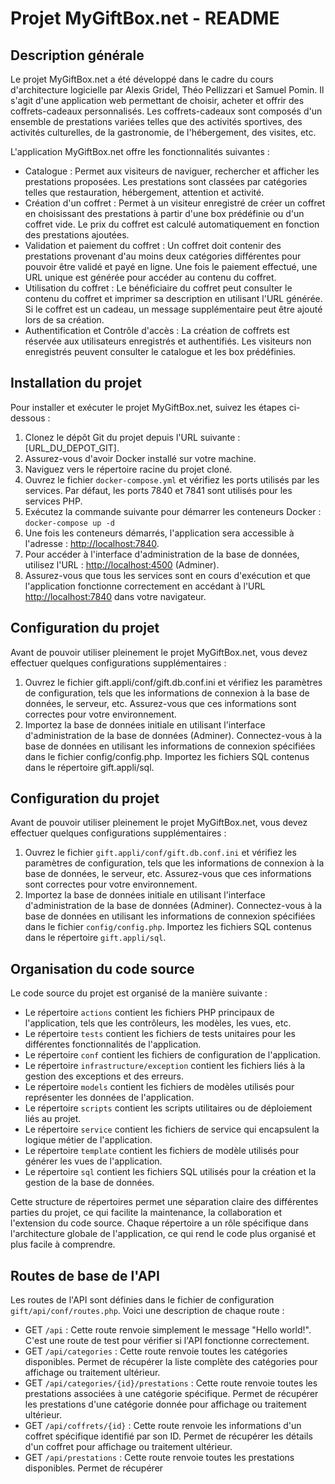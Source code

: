 # Projet MyGiftBox.net - README

## Description générale

Le projet MyGiftBox.net a été développé dans le cadre du cours d'architecture logicielle par Alexis Gridel, Théo Pellizzari et Samuel Pomin. Il s'agit d'une application web permettant de choisir, acheter et offrir des coffrets-cadeaux personnalisés. Les coffrets-cadeaux sont composés d'un ensemble de prestations variées telles que des activités sportives, des activités culturelles, de la gastronomie, de l'hébergement, des visites, etc.

L'application MyGiftBox.net offre les fonctionnalités suivantes :

- Catalogue : Permet aux visiteurs de naviguer, rechercher et afficher les prestations proposées. Les prestations sont classées par catégories telles que restauration, hébergement, attention et activité.
- Création d'un coffret : Permet à un visiteur enregistré de créer un coffret en choisissant des prestations à partir d'une box prédéfinie ou d'un coffret vide. Le prix du coffret est calculé automatiquement en fonction des prestations ajoutées.
- Validation et paiement du coffret : Un coffret doit contenir des prestations provenant d'au moins deux catégories différentes pour pouvoir être validé et payé en ligne. Une fois le paiement effectué, une URL unique est générée pour accéder au contenu du coffret.
- Utilisation du coffret : Le bénéficiaire du coffret peut consulter le contenu du coffret et imprimer sa description en utilisant l'URL générée. Si le coffret est un cadeau, un message supplémentaire peut être ajouté lors de sa création.
- Authentification et Contrôle d'accès : La création de coffrets est réservée aux utilisateurs enregistrés et authentifiés. Les visiteurs non enregistrés peuvent consulter le catalogue et les box prédéfinies.

## Installation du projet

Pour installer et exécuter le projet MyGiftBox.net, suivez les étapes ci-dessous :

1. Clonez le dépôt Git du projet depuis l'URL suivante : [URL_DU_DEPOT_GIT].
2. Assurez-vous d'avoir Docker installé sur votre machine.
3. Naviguez vers le répertoire racine du projet cloné.
4. Ouvrez le fichier `docker-compose.yml` et vérifiez les ports utilisés par les services. Par défaut, les ports 7840 et 7841 sont utilisés pour les services PHP.
5. Exécutez la commande suivante pour démarrer les conteneurs Docker : `docker-compose up -d`
6. Une fois les conteneurs démarrés, l'application sera accessible à l'adresse : [http://localhost:7840](http://localhost:7840).
7. Pour accéder à l'interface d'administration de la base de données, utilisez l'URL : [http://localhost:4500](http://localhost:4500) (Adminer).
8. Assurez-vous que tous les services sont en cours d'exécution et que l'application fonctionne correctement en accédant à l'URL [http://localhost:7840](http://localhost:7840) dans votre navigateur.

## Configuration du projet

Avant de pouvoir utiliser pleinement le projet MyGiftBox.net, vous devez effectuer quelques configurations supplémentaires :

1. Ouvrez le fichier gift.appli/conf/gift.db.conf.ini et vérifiez les paramètres de configuration, tels que les informations de connexion à la base de données, le serveur, etc. Assurez-vous que ces informations sont correctes pour votre environnement.
2. Importez la base de données initiale en utilisant l'interface d'administration de la base de données (Adminer). Connectez-vous à la base de données en utilisant les informations de connexion spécifiées dans le fichier config/config.php. Importez les fichiers SQL contenus dans le répertoire gift.appli/sql.

## Configuration du projet

Avant de pouvoir utiliser pleinement le projet MyGiftBox.net, vous devez effectuer quelques configurations supplémentaires :

1. Ouvrez le fichier `gift.appli/conf/gift.db.conf.ini` et vérifiez les paramètres de configuration, tels que les informations de connexion à la base de données, le serveur, etc. Assurez-vous que ces informations sont correctes pour votre environnement.
2. Importez la base de données initiale en utilisant l'interface d'administration de la base de données (Adminer). Connectez-vous à la base de données en utilisant les informations de connexion spécifiées dans le fichier `config/config.php`. Importez les fichiers SQL contenus dans le répertoire `gift.appli/sql`.

## Organisation du code source

Le code source du projet est organisé de la manière suivante :

- Le répertoire `actions` contient les fichiers PHP principaux de l'application, tels que les contrôleurs, les modèles, les vues, etc.
- Le répertoire `tests` contient les fichiers de tests unitaires pour les différentes fonctionnalités de l'application.
- Le répertoire `conf` contient les fichiers de configuration de l'application.
- Le répertoire `infrastructure/exception` contient les fichiers liés à la gestion des exceptions et des erreurs.
- Le répertoire `models` contient les fichiers de modèles utilisés pour représenter les données de l'application.
- Le répertoire `scripts` contient les scripts utilitaires ou de déploiement liés au projet.
- Le répertoire `service` contient les fichiers de service qui encapsulent la logique métier de l'application.
- Le répertoire `template` contient les fichiers de modèle utilisés pour générer les vues de l'application.
- Le répertoire `sql` contient les fichiers SQL utilisés pour la création et la gestion de la base de données.

Cette structure de répertoires permet une séparation claire des différentes parties du projet, ce qui facilite la maintenance, la collaboration et l'extension du code source. Chaque répertoire a un rôle spécifique dans l'architecture globale de l'application, ce qui rend le code plus organisé et plus facile à comprendre.

## Routes de base de l'API

Les routes de l'API sont définies dans le fichier de configuration `gift/api/conf/routes.php`. Voici une description de chaque route :

- GET `/api` : Cette route renvoie simplement le message "Hello world!". C'est une route de test pour vérifier si l'API fonctionne correctement.
- GET `/api/categories` : Cette route renvoie toutes les catégories disponibles. Permet de récupérer la liste complète des catégories pour affichage ou traitement ultérieur.
- GET `/api/categories/{id}/prestations` : Cette route renvoie toutes les prestations associées à une catégorie spécifique. Permet de récupérer les prestations d'une catégorie donnée pour affichage ou traitement ultérieur.
- GET `/api/coffrets/{id}` : Cette route renvoie les informations d'un coffret spécifique identifié par son ID. Permet de récupérer les détails d'un coffret pour affichage ou traitement ultérieur.
- GET `/api/prestations` : Cette route renvoie toutes les prestations disponibles. Permet de récupérer
